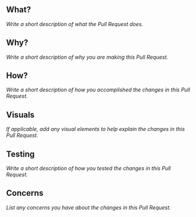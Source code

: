 ## What?

_Write a short description of what the Pull Request does._

## Why?

_Write a short description of why you are making this Pull Request._

## How?

_Write a short description of how you accomplished the changes in this Pull Request._

## Visuals

_If applicable, add any visual elements to help explain the changes in this Pull Request._

## Testing

_Write a short description of how you tested the changes in this Pull Request._

## Concerns

_List any concerns you have about the changes in this Pull Request._
